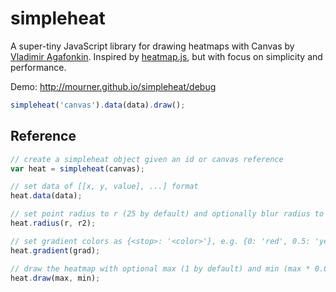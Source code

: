 simpleheat
==========

A super-tiny JavaScript library for drawing heatmaps with Canvas by [Vladimir Agafonkin](http://agafonkin.com/en).
Inspired by [heatmap.js](https://github.com/pa7/heatmap.js), but with focus on simplicity and performance.

Demo: http://mourner.github.io/simpleheat/debug

```js
simpleheat('canvas').data(data).draw();
```

## Reference

```js
// create a simpleheat object given an id or canvas reference
var heat = simpleheat(canvas);

// set data of [[x, y, value], ...] format
heat.data(data);

// set point radius to r (25 by default) and optionally blur radius to r2 (15 by default)
heat.radius(r, r2);

// set gradient colors as {<stop>: '<color>'}, e.g. {0: 'red', 0.5: 'yellow', ...}
heat.gradient(grad);

// draw the heatmap with optional max (1 by default) and min (max * 0.05 by default) values
heat.draw(max, min);
```
